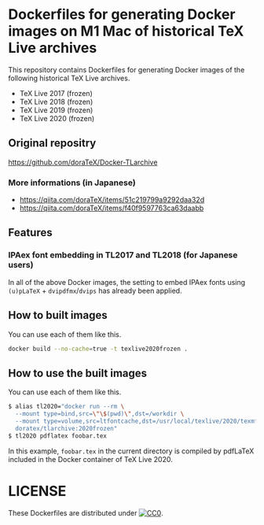 # Dockerfiles for generating Docker images on M1 Mac of historical TeX Live archives

This repository contains Dockerfiles for generating Docker images of the following historical TeX Live archives.

* TeX Live 2017 (frozen)
* TeX Live 2018 (frozen)
* TeX Live 2019 (frozen)
* TeX Live 2020 (frozen)

## Original repositry

https://github.com/doraTeX/Docker-TLarchive

### More informations (in Japanese)

- https://qiita.com/doraTeX/items/51c219799a9292daa32d
- https://qiita.com/doraTeX/items/f40f9597763ca63daabb

## Features

### IPAex font embedding in TL2017 and TL2018 (for Japanese users)

In all of the above Docker images, the setting to embed IPAex fonts using `(u)pLaTeX` + `dvipdfmx`/`dvips` has already been applied.

## How to built images

You can use each of them like this.

```sh
docker build --no-cache=true -t texlive2020frozen .
```

## How to use the built images

You can use each of them like this.

```sh
$ alias tl2020="docker run --rm \
  --mount type=bind,src=\"\$(pwd)\",dst=/workdir \
  --mount type=volume,src=ltfontcache,dst=/usr/local/texlive/2020/texmf-var/luatex-cache/generic/fonts/otl \
  doratex/tlarchive:2020frozen"
$ tl2020 pdflatex foobar.tex
```

In this example, `foobar.tex` in the current directory is compiled by pdfLaTeX included in the Docker container of TeX Live 2020.

# LICENSE

These Dockerfiles are distributed under [![CC0](http://i.creativecommons.org/p/zero/1.0/88x31.png "CC0")](http://creativecommons.org/publicdomain/zero/1.0/deed.ja).
